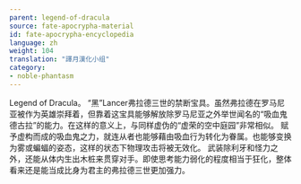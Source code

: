 ```yaml
---
parent: legend-of-dracula
source: fate-apocrypha-material
id: fate-apocrypha-encyclopedia
language: zh
weight: 104
translation: "譯月漢化小组"
category:
- noble-phantasm
---
```


Legend of Dracula。
“黑”Lancer弗拉德三世的禁断宝具。虽然弗拉德在罗马尼亚被作为英雄崇拜着，但靠着这宝具能够解放除罗马尼亚之外举世闻名的“吸血鬼德古拉”的能力。在这样的意义上，与同样虚伪的“虚荣的空中庭园”非常相似。
赋予虚构而成的吸血鬼之力，就连从者也能够藉由吸血行为转化为眷属。也能够变换为雾或蝙蝠的姿态，这样的状态下物理攻击将被无效化。
武装除利牙和怪力之外，还能从体内生出木桩来贯穿对手。即使思考能力弱化的程度相当于狂化，整体看来还是能当成比身为君主的弗拉德三世更加强力。
